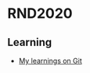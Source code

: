 # **RND2020**
## **Learning**
* [My learnings on Git](https://github.com/RnD-2020/manojdvs7-C-Learner/blob/master/OctAssignments/MyUnderstandInMD.md)
